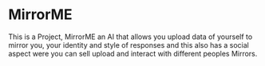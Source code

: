 # MirrorME
This is a Project, MirrorME an AI that allows you upload data of yourself to mirror you, your identity and style of responses and this also has a social aspect were you can sell upload and interact with different peoples Mirrors.
